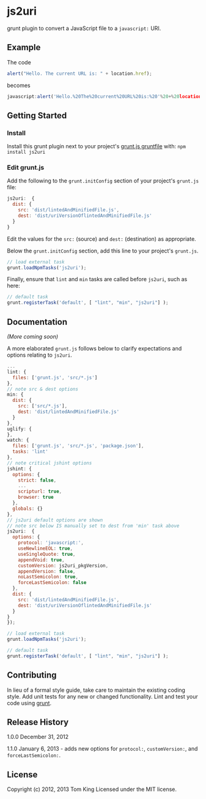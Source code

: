 # js2uri

grunt plugin to convert a JavaScript file to a `javascript:` URI.

## Example
The code

```javascript
alert("Hello. The current URL is: " + location.href);
```

becomes
```javascript
javascript:alert('Hello.%20The%20current%20URL%20is:%20'%20+%20location.href);void'0'
```

## Getting Started
### Install
Install this grunt plugin next to your project's [grunt.js gruntfile][getting_started]
with: `npm install js2uri`

### Edit grunt.js

Add the following to the `grunt.initConfig` section of your project's `grunt.js` file:
```javascript
js2uri:  {
  dist: {
	src: 'dist/lintedAndMinifiedFile.js',
	dest: 'dist/uriVersionOflintedAndMinifiedFile.js'
  }
}
```
Edit the  values for the `src:` (source) and `dest:` (destination) as appropriate.

Below the `grunt.initConfig` section, add this line to your project's `grunt.js`.

```javascript
// load external task
grunt.loadNpmTasks('js2uri');
```

Finally, ensure that `lint` and `min` tasks are called before `js2uri`, such as here:

```javascript
// default task
grunt.registerTask('default', [ "lint", "min", "js2uri"] );
```

## Documentation
_(More coming soon)_

A more elaborated `grunt.js` follows below to clarify expectations and options relating to
`js2uri`.

```javascript
...
lint: {
  files: ['grunt.js', 'src/*.js']
},
// note src & dest options
min: {
  dist: {
	src: ['src/*.js'],
	dest: 'dist/lintedAndMinifiedFile.js'
  }
},
uglify: {
},
watch: {
  files: ['grunt.js', 'src/*.js', 'package.json'],
  tasks: 'lint'
},
// note critical jshint options
jshint: {
  options: {
	strict: false,
	...
	scripturl: true,
	browser: true
  },
  globals: {}
},
// js2uri default options are shown
// note src below IS manually set to dest from 'min' task above
js2uri:  {
  options: {
    protocol: 'javascript:',
    useNewlineEOL: true,
    useSingleQuote: true,
    appendVoid: true,
    customVersion: js2uri_pkgVersion,
    appendVersion: false,
    noLastSemicolon: true,
    forceLastSemicolon: false
  },
  dist: {
	src: 'dist/lintedAndMinifiedFile.js',
	dest: 'dist/uriVersionOflintedAndMinifiedFile.js'
  }
}
});

// load external task
grunt.loadNpmTasks('js2uri');

// default task
grunt.registerTask('default', [ "lint", "min", "js2uri"] );
```

## Contributing
In lieu of a formal style guide, take care to maintain the existing coding style.
Add unit tests for any new or changed functionality.
Lint and test your code using [grunt][grunt].

## Release History
1.0.0 December 31, 2012

1.1.0 January 6, 2013 - adds new options for `protocol:`, `customVersion:`, and `forceLastSemicolon:`.

## License
Copyright (c) 2012, 2013 Tom King
Licensed under the MIT license.

<!--- reference URLs -->
[grunt]: http://gruntjs.com/
[getting_started]: https://github.com/gruntjs/grunt/blob/0.3-stable/docs/getting_started.md
